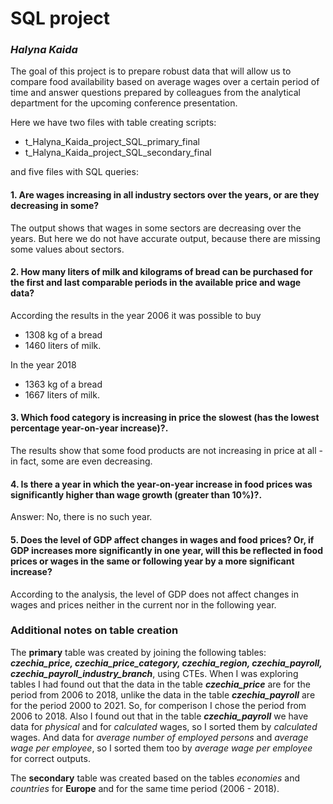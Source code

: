 
# SQL project

### ***Halyna Kaida***

The goal of this project is to prepare robust data that will allow us to compare food availability based on average wages over a certain period of time and answer questions prepared by colleagues from the analytical department for the upcoming conference presentation.

Here we have two files with table creating scripts:

* t_Halyna_Kaida_project_SQL_primary_final
* t_Halyna_Kaida_project_SQL_secondary_final

and five files with SQL queries:

#### 1. **Are wages increasing in all industry sectors over the years, or are they decreasing in some?**
 
The output shows that wages in some sectors are decreasing over the years. But here we do not have accurate output, because there are missing some values about sectors.

#### 2. **How many liters of milk and kilograms of bread can be purchased for the first and last comparable periods in the available price and wage data?** 

According the results in the year 2006 it was possible to buy 

* 1308 kg of a bread
* 1460 liters of milk.

In the year 2018 

* 1363 kg of a bread
* 1667 liters of milk.

#### 3. **Which food category is increasing in price the slowest (has the lowest percentage year-on-year increase)?**. 
 
The results show that some food products are not increasing in price at all - in fact, some are even decreasing. 

#### 4. **Is there a year in which the year-on-year increase in food prices was significantly higher than wage growth (greater than 10%)?**. 
 
Answer: No, there is no such year.
 
#### 5. **Does the level of GDP affect changes in wages and food prices? Or, if GDP increases more significantly in one year, will this be reflected in food prices or wages in the same or following year by a more significant increase?** 
 
According to the analysis, the level of GDP does not affect changes in wages and prices neither in the current nor in the following year.

### **Additional notes on table creation**

The **primary** table was created by joining the following tables: ***czechia_price, czechia_price_category, czechia_region, czechia_payroll, czechia_payroll_industry_branch***, using CTEs. When I was exploring tables I had found out that the data in the table ***czechia_price*** are for the period from 2006 to 2018, unlike the data in the table ***czechia_payroll*** are for the period 2000 to 2021. So, for comperison I chose the period from 2006 to 2018. Also I found out that in the table ***czechia_payroll*** we have data for *physical* and for *calculated* wages, so I sorted them by *calculated* wages. And data for *average number of employed persons* and *average wage per employee*, so I sorted them too by *average wage per employee* for correct outputs.

The **secondary** table was created based on the tables *economies* and *countries* for **Europe** and for the same time period (2006 - 2018).